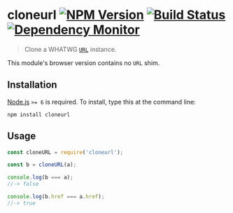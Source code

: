 # cloneurl [![NPM Version][npm-image]][npm-url] [![Build Status][travis-image]][travis-url] [![Dependency Monitor][greenkeeper-image]][greenkeeper-url]

> Clone a WHATWG [`URL`](https://mdn.io/URL) instance.


This module's browser version contains no `URL` shim.


## Installation

[Node.js](https://nodejs.org) `>= 6` is required. To install, type this at the command line:
```shell
npm install cloneurl
```


## Usage

```js
const cloneURL = require('cloneurl');

const b = cloneURL(a);

console.log(b === a);
//-> false

console.log(b.href === a.href);
//-> true
```


[npm-image]: https://img.shields.io/npm/v/cloneurl.svg
[npm-url]: https://npmjs.com/package/cloneurl
[travis-image]: https://img.shields.io/travis/stevenvachon/cloneurl.svg
[travis-url]: https://travis-ci.org/stevenvachon/cloneurl
[greenkeeper-image]: https://badges.greenkeeper.io/stevenvachon/cloneurl.svg
[greenkeeper-url]: https://greenkeeper.io/
